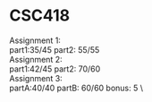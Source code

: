 # CSC418
Assignment 1: \
part1:35/45 part2: 55/55\
Assignment 2: \
part1:42/45 part2: 70/60\
Assignment 3: \
partA:40/40 partB: 60/60 bonus: 5 \
